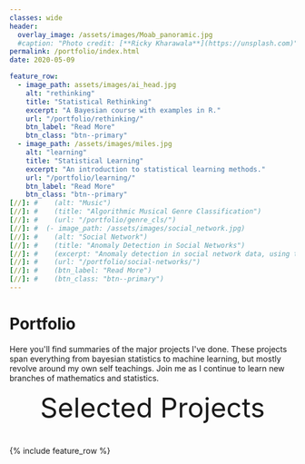 ```yaml
---
classes: wide
header:
  overlay_image: /assets/images/Moab_panoramic.jpg
  #caption: "Photo credit: [**Ricky Kharawala**](https://unsplash.com)"
permalink: /portfolio/index.html
date: 2020-05-09

feature_row:
  - image_path: assets/images/ai_head.jpg
    alt: "rethinking"
    title: "Statistical Rethinking"
    excerpt: "A Bayesian course with examples in R."
    url: "/portfolio/rethinking/"
    btn_label: "Read More"
    btn_class: "btn--primary"	
  - image_path: /assets/images/miles.jpg
    alt: "learning"
    title: "Statistical Learning"
    excerpt: "An introduction to statistical learning methods."
    url: "/portfolio/learning/"
    btn_label: "Read More"
    btn_class: "btn--primary"	
[//]: #    (alt: "Music")
[//]: #    (title: "Algorithmic Musical Genre Classification")
[//]: #    (url: "/portfolio/genre_cls/")
[//]: #  (- image_path: /assets/images/social_network.jpg)
[//]: #    (alt: "Social Network")
[//]: #    (title: "Anomaly Detection in Social Networks")
[//]: #    (excerpt: "Anomaly detection in social network data, using the graph resistance.")
[//]: #    (url: "/portfolio/social-networks/")
[//]: #    (btn_label: "Read More")
[//]: #    (btn_class: "btn--primary")
---
```


# Portfolio

Here you'll find summaries of the major projects I've done. These projects span everything
from bayesian statistics to machine learning, but mostly revolve around my own self teachings.
Join me as I continue to learn new branches of mathematics and statistics.

<div style="margin-bottom:1cm" align="center"><font size="55">Selected Projects</font></div>

{% include feature_row %}

<!------------------------------- FOOTER --------------------------------->

[1]: /assets/docs/Resume_2020.pdf

[2]: mailto:mitchellaaronjoseph@gmail.com

